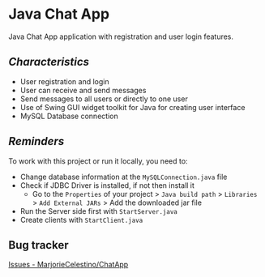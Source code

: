# Java Chat App

Java Chat App application with registration and user login features. 

*Characteristics*
---------
* User registration and login
* User can receive and send messages
* Send messages to all users or directly to one user
* Use of Swing GUI widget toolkit for Java for creating user interface
* MySQL Database connection

*Reminders*
-------------
To work with this project or run it locally, you need to:

* Change database information at the `MySQLConnection.java` file
* Check if JDBC Driver is installed, if not then install it
  * Go to the `Properties` of your project > `Java build path` > `Libraries` > `Add External JARs` > Add the downloaded jar file
* Run the Server side first with `StartServer.java` 
* Create clients with `StartClient.java`


Bug tracker
-----------

[Issues - MarjorieCelestino/ChatApp](https://github.com/MarjorieCelestino/ChatApp/issues)
